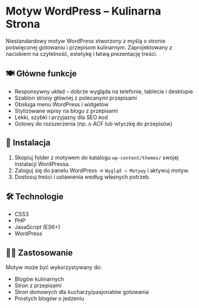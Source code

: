 # Motyw WordPress – Kulinarna Strona

Niestandardowy motyw WordPress stworzony z myślą o stronie poświęconej gotowaniu i przepisom kulinarnym. Zaprojektowany z naciskiem na czytelność, estetykę i łatwą prezentację treści.

## 🍽️ Główne funkcje

- Responsywny układ – dobrze wygląda na telefonie, tablecie i desktopie
- Szablon strony głównej z polecanymi przepisami
- Obsługa menu WordPress i widgetów
- Stylizowane wpisy na blogu z przepisami
- Lekki, szybki i przyjazny dla SEO kod
- Gotowy do rozszerzenia (np. o ACF lub wtyczkę do przepisów)

## 🔧 Instalacja

1. Skopiuj folder z motywem do katalogu `wp-content/themes/` swojej instalacji WordPressa.
2. Zaloguj się do panelu WordPress → `Wygląd → Motywy` i aktywuj motyw.
3. Dostosuj treści i ustawienia według własnych potrzeb.

## 🛠️ Technologie

- CSS3
- PHP
- JavaScript (ES6+)
- WordPress

## 🧑‍🍳 Zastosowanie

Motyw może być wykorzystywany do:
- Blogów kulinarnych
- Stron z przepisami
- Stron domowych dla kucharzy/pasjonatów gotowania
- Prostych blogów o jedzeniu


